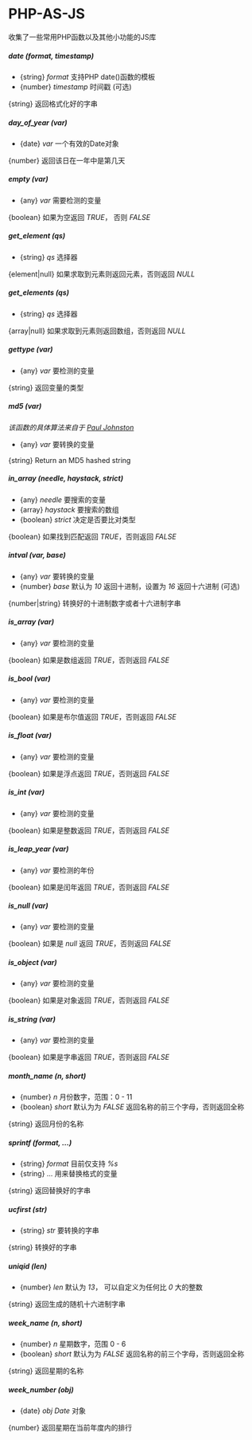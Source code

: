 # PHP-AS-JS
收集了一些常用PHP函数以及其他小功能的JS库

##### date (_format_, _timestamp_)

- {string} _format_ 支持PHP date()函数的模板
- {number} _timestamp_ 时间戳 (可选)

{string} 返回格式化好的字串
    
##### day_of_year (_var_)

- {date} _var_ 一个有效的Date对象
    
{number} 返回该日在一年中是第几天

##### empty (_var_)

- {any} _var_ 需要检测的变量

{boolean} 如果为空返回 _TRUE_， 否则 _FALSE_

##### get_element (_qs_)

- {string} _qs_ 选择器

{element|null} 如果求取到元素则返回元素，否则返回 _NULL_

##### get_elements (_qs_)

- {string} _qs_ 选择器

{array|null} 如果求取到元素则返回数组，否则返回 _NULL_

##### gettype (_var_)

- {any} _var_ 要检测的变量

{string} 返回变量的类型

##### md5 (_var_)

_该函数的具体算法来自于 [Paul Johnston](http://pajhome.org.uk/crypt/md5/md5.html)_

- {any} _var_ 要转换的变量

{string} Return an MD5 hashed string

##### in_array (_needle_, _haystack_, _strict_)

- {any} _needle_ 要搜索的变量
- {array} _haystack_ 要搜索的数组
- {boolean} _strict_ 决定是否要比对类型

{boolean} 如果找到匹配返回 _TRUE_，否则返回 _FALSE_

##### intval (_var_, _base_)

- {any} _var_ 要转换的变量
- {number} _base_ 默认为 _10_ 返回十进制，设置为 _16_ 返回十六进制 (可选)

{number|string} 转换好的十进制数字或者十六进制字串

##### is_array (_var_)

- {any} _var_ 要检测的变量

{boolean} 如果是数组返回 _TRUE_，否则返回 _FALSE_

##### is_bool (_var_)

- {any} _var_ 要检测的变量

{boolean} 如果是布尔值返回 _TRUE_，否则返回 _FALSE_

##### is_float (_var_)

- {any} _var_ 要检测的变量

{boolean} 如果是浮点返回 _TRUE_，否则返回 _FALSE_

##### is_int (_var_)

- {any} _var_ 要检测的变量

{boolean} 如果是整数返回 _TRUE_，否则返回 _FALSE_

##### is_leap_year (_var_)

- {any} _var_ 要检测的年份

{boolean} 如果是闰年返回 _TRUE_，否则返回 _FALSE_

##### is_null (_var_)

- {any} _var_ 要检测的变量

{boolean} 如果是 _null_ 返回 _TRUE_，否则返回 _FALSE_

##### is_object (_var_)

- {any} _var_ 要检测的变量

{boolean} 如果是对象返回 _TRUE_，否则返回 _FALSE_

##### is_string (_var_)

- {any} _var_ 要检测的变量

{boolean} 如果是字串返回 _TRUE_，否则返回 _FALSE_

##### month_name (_n_, _short_)

- {number} _n_ 月份数字，范围：0 - 11
- {boolean} _short_ 默认为为 _FALSE_ 返回名称的前三个字母，否则返回全称

{string} 返回月份的名称

##### sprintf (_format_, ...)

- {string} _format_ 目前仅支持 _%s_
- {string} ... 用来替换格式的变量

{string} 返回替换好的字串

##### ucfirst (_str_)

- {string} _str_ 要转换的字串

{string} 转换好的字串

##### uniqid (_len_)

- {number} _len_ 默认为 _13_， 可以自定义为任何比 _0_ 大的整数

{string} 返回生成的随机十六进制字串

##### week_name (_n_, _short_)

- {number} _n_ 星期数字，范围 0 - 6
- {boolean} _short_ 默认为为 _FALSE_ 返回名称的前三个字母，否则返回全称

{string} 返回星期的名称

##### week_number (_obj_)

- {date} _obj_ _Date_ 对象

{number} 返回星期在当前年度内的排行
